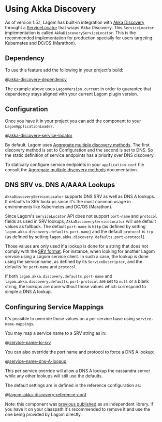 # Using Akka Discovery

As of version 1.5.1, Lagom has built-in integration with [Akka Discovery](https://doc.akka.io/docs/akka/2.5/discovery/index.html) throught a   [ServiceLocator](api/com/lightbend/lagom/scaladsl/api/ServiceLocator.html) that wraps Akka Discovery. This `ServiceLocator` implementation is called `AkkaDiscoveryServiceLocator`. This is the recommended implementation for production specially for users targeting Kubernetes and DC/OS (Marathon).

## Dependency

To use this feature add the following in your project's build:

@[akka-discovery-dependency](code/akka-discovery-dependency.sbt)

The example above uses `LagomVersion.current` in order to guarantee that dependency stays aligned with your current Lagom plugin version.

## Configuration

Once you have it in your project you can add the component to your `LagomApplicationLoader`.

@[akka-discovery-service-locator](code/AkkaDiscoveryIntegration.scala)

By default, Lagom uses [Aggregate multiple discovery methods](https://doc.akka.io/docs/akka/2.5/discovery/index.html#discovery-method-aggregate-multiple-discovery-methods). The first discovery method is set to Configuration and the second is set to DNS. So the static definition of service endpoints has a priority over DNS discovery.

To statically configure service endpoints in your `application.conf` file consult the [Aggregate multiple discovery methods](https://doc.akka.io/docs/akka/2.5/discovery/index.html#discovery-method-aggregate-multiple-discovery-methods) documentation.

## DNS SRV vs. DNS A/AAAA Lookups

`AkkaDiscoveryServiceLocator` supports DNS SRV as well as DNS A lookups. It defaults to SRV lookups since it's the most common usage in environments like Kubernetes and DC/OS (Marathon).

Since Lagom's `ServiceLocator` API does not support `port-name` and `protocol` fields as used in SRV lookups, `AkkaDiscoveryServiceLocator` will use default values as fallback. The default `port-name` is `http` (as defined by setting `lagom.akka.discovery.defaults.port-name`) and the default `protocol` is `tcp`  (as defined by setting `lagom.akka.discovery.defaults.port-protocol`).

Those values are only used if a lookup is done for a string that does not comply with the [SRV format](https://en.wikipedia.org/wiki/SRV_record). For instance, when looking for another Lagom service using a Lagom service client. In such a case, the lookup is done using the service name, as defined by its `ServiceDescriptor`, and the defaults for `port-name` and `protocol`.

If both `lagom.akka.discovery.defaults.port-name` and `lagom.akka.discovery.defaults.port-protocol` are set to `null` or a blank string, the lookups are done without those values which correspond to simple a DNS A lookup.

## Confinguring Service Mappings

It's possible to override those values on a per service base using `service-name-mappings`.

You may map a service name to a SRV string as in:

@[service-name-to-srv](code/akka-discovery-config-examples.conf)

You can also override the port name and protocol to force a DNS A lookup:

@[service-name-dns-A-loopup](code/akka-discovery-config-examples.conf)

This per service override will allow a DNS A lookup the cassandra server while any other lookups will still use the defaults.

The default settings are in defined in the reference configuration as:

@[lagom-akka-discovery-reference-conf](../../../../../akka-service-locator/core/src/main/resources/reference.conf)

Note: this component was [previous published](https://github.com/lagom/lagom-akka-discovery-service-locator) as an independent library. If you have it on your classpath it's recommended to remove it and use the one being provided by Lagom directly.
